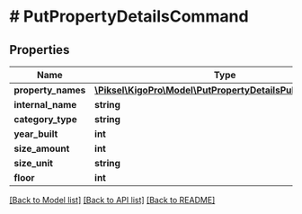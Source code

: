 # # PutPropertyDetailsCommand

## Properties

Name | Type | Description | Notes
------------ | ------------- | ------------- | -------------
**property_names** | [**\Piksel\KigoPro\Model\PutPropertyDetailsPublicNameDto[]**](PutPropertyDetailsPublicNameDto.md) |  | [optional]
**internal_name** | **string** |  | [optional]
**category_type** | **string** |  | [optional]
**year_built** | **int** |  | [optional]
**size_amount** | **int** |  | [optional]
**size_unit** | **string** |  | [optional]
**floor** | **int** |  | [optional]

[[Back to Model list]](../../README.md#models) [[Back to API list]](../../README.md#endpoints) [[Back to README]](../../README.md)
